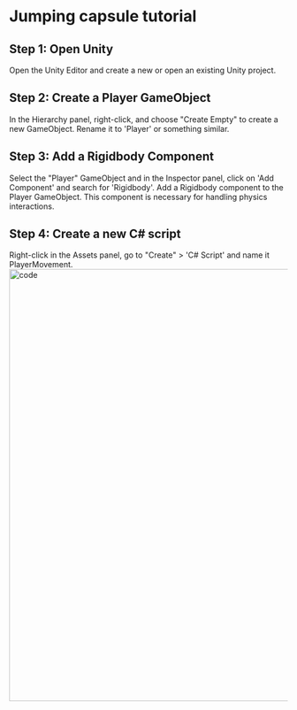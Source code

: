 # Jumping capsule tutorial

## Step 1: Open Unity

Open the Unity Editor and create a new or open an existing Unity project.

## Step 2: Create a Player GameObject

In the Hierarchy panel, right-click, and choose "Create Empty" to create a new GameObject. Rename it to 'Player' or something similar.

## Step 3: Add a Rigidbody Component

Select the "Player" GameObject and in the Inspector panel, click on 'Add Component' and search for 'Rigidbody'. Add a Rigidbody component to the Player GameObject. This component is necessary for handling physics interactions.

## Step 4: Create a new C# script

Right-click in the Assets panel, go to "Create" > 'C# Script' and name it PlayerMovement.
<img width="781" alt="code" src="https://github.com/aakahgireesh/JUMPING-CAPSULE/assets/146831225/5e6b7f67-a1fc-4491-a4ec-80f2ff439012">


